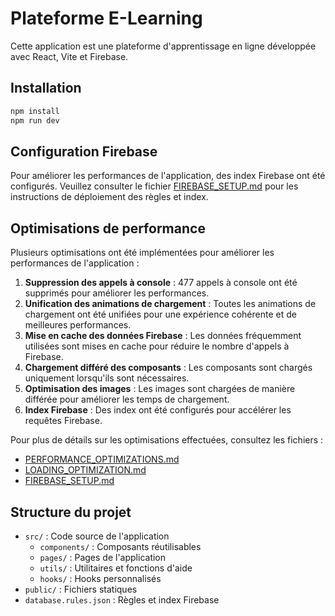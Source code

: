 # Plateforme E-Learning

Cette application est une plateforme d'apprentissage en ligne développée avec React, Vite et Firebase.

## Installation

```bash
npm install
npm run dev
```

## Configuration Firebase

Pour améliorer les performances de l'application, des index Firebase ont été configurés. Veuillez consulter le fichier [FIREBASE_SETUP.md](./FIREBASE_SETUP.md) pour les instructions de déploiement des règles et index.

## Optimisations de performance

Plusieurs optimisations ont été implémentées pour améliorer les performances de l'application :

1. **Suppression des appels à console** : 477 appels à console ont été supprimés pour améliorer les performances.
2. **Unification des animations de chargement** : Toutes les animations de chargement ont été unifiées pour une expérience cohérente et de meilleures performances.
3. **Mise en cache des données Firebase** : Les données fréquemment utilisées sont mises en cache pour réduire le nombre d'appels à Firebase.
4. **Chargement différé des composants** : Les composants sont chargés uniquement lorsqu'ils sont nécessaires.
5. **Optimisation des images** : Les images sont chargées de manière différée pour améliorer les temps de chargement.
6. **Index Firebase** : Des index ont été configurés pour accélérer les requêtes Firebase.

Pour plus de détails sur les optimisations effectuées, consultez les fichiers :
- [PERFORMANCE_OPTIMIZATIONS.md](./PERFORMANCE_OPTIMIZATIONS.md)
- [LOADING_OPTIMIZATION.md](./LOADING_OPTIMIZATION.md)
- [FIREBASE_SETUP.md](./FIREBASE_SETUP.md)

## Structure du projet

- `src/` : Code source de l'application
  - `components/` : Composants réutilisables
  - `pages/` : Pages de l'application
  - `utils/` : Utilitaires et fonctions d'aide
  - `hooks/` : Hooks personnalisés
- `public/` : Fichiers statiques
- `database.rules.json` : Règles et index Firebase
